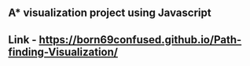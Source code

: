 ## A* visualization project using Javascript

## Link - https://born69confused.github.io/Path-finding-Visualization/
